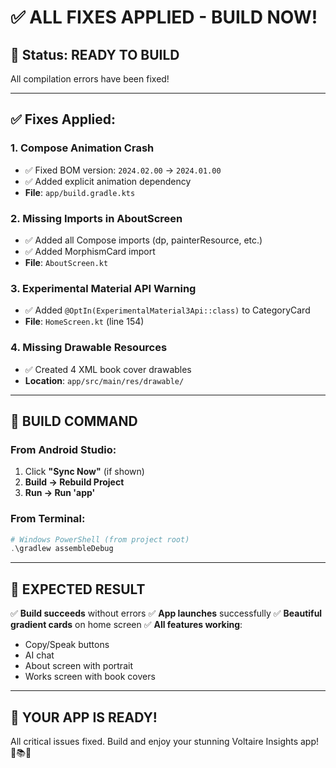 # ✅ ALL FIXES APPLIED - BUILD NOW!

## 🎯 **Status: READY TO BUILD**

All compilation errors have been fixed!

---

## ✅ **Fixes Applied:**

### **1. Compose Animation Crash**
- ✅ Fixed BOM version: `2024.02.00` → `2024.01.00`
- ✅ Added explicit animation dependency
- **File**: `app/build.gradle.kts`

### **2. Missing Imports in AboutScreen**
- ✅ Added all Compose imports (dp, painterResource, etc.)
- ✅ Added MorphismCard import
- **File**: `AboutScreen.kt`

### **3. Experimental Material API Warning**
- ✅ Added `@OptIn(ExperimentalMaterial3Api::class)` to CategoryCard
- **File**: `HomeScreen.kt` (line 154)

### **4. Missing Drawable Resources**
- ✅ Created 4 XML book cover drawables
- **Location**: `app/src/main/res/drawable/`

---

## 🚀 **BUILD COMMAND**

### **From Android Studio:**
1. Click **"Sync Now"** (if shown)
2. **Build → Rebuild Project**
3. **Run → Run 'app'**

### **From Terminal:**
```powershell
# Windows PowerShell (from project root)
.\gradlew assembleDebug
```

---

## 📱 **EXPECTED RESULT**

✅ **Build succeeds** without errors
✅ **App launches** successfully
✅ **Beautiful gradient cards** on home screen
✅ **All features working**:
   - Copy/Speak buttons
   - AI chat
   - About screen with portrait
   - Works screen with book covers

---

## 🎉 **YOUR APP IS READY!**

All critical issues fixed. Build and enjoy your stunning Voltaire Insights app! 🚀📚✨
